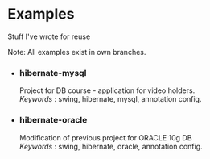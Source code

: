 # Examples
Stuff I've wrote for reuse

Note: All examples exist in own branches.
<ul>
  <li>
    <h3>hibernate-mysql</h3>
    Project for DB course - application for video holders.
    <br>
    <i> Keywords </i>: swing, hibernate, mysql, annotation config.
  </li>
  
  <li>
    <h3>hibernate-oracle</h3>
    Modification of previous project for ORACLE 10g DB
    <br>
    <i> Keywords </i>: swing, hibernate, oracle, annotation config.
  </li>
</ul>
